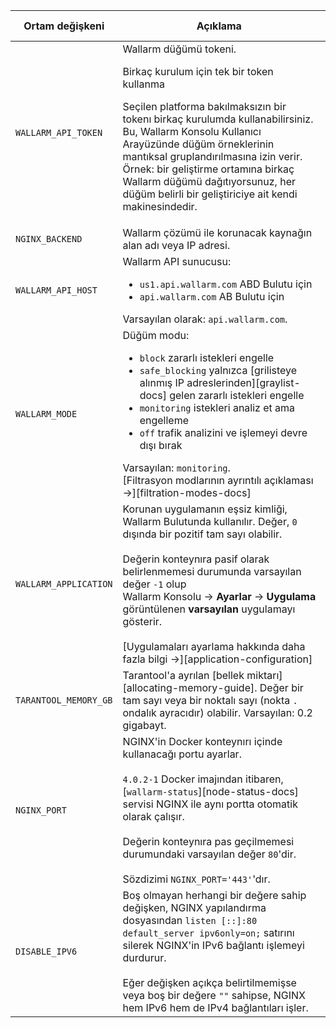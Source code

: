 Ortam değişkeni | Açıklama | Gerekli mi
--- | ---- | ----
`WALLARM_API_TOKEN` | Wallarm düğümü tokeni.<br><div class="admonition info"> <p class="admonition-title">Birkaç kurulum için tek bir token kullanma</p> <p>Seçilen platforma bakılmaksızın bir tokenı birkaç kurulumda kullanabilirsiniz. Bu, Wallarm Konsolu Kullanıcı Arayüzünde düğüm örneklerinin mantıksal gruplandırılmasına izin verir. Örnek: bir geliştirme ortamına birkaç Wallarm düğümü dağıtıyorsunuz, her düğüm belirli bir geliştiriciye ait kendi makinesindedir.</p></div> | Evet
`NGINX_BACKEND` | Wallarm çözümü ile korunacak kaynağın alan adı veya IP adresi. | Evet
`WALLARM_API_HOST` | Wallarm API sunucusu:<ul><li>`us1.api.wallarm.com` ABD Bulutu için</li><li>`api.wallarm.com` AB Bulutu için</li></ul>Varsayılan olarak: `api.wallarm.com`. | Hayır
`WALLARM_MODE` | Düğüm modu:<ul><li>`block` zararlı istekleri engelle</li><li>`safe_blocking` yalnızca [grilisteye alınmış IP adreslerinden][graylist-docs] gelen zararlı istekleri engelle</li><li>`monitoring` istekleri analiz et ama engelleme</li><li>`off` trafik analizini ve işlemeyi devre dışı bırak</li></ul>Varsayılan: `monitoring`.<br>[Filtrasyon modlarının ayrıntılı açıklaması →][filtration-modes-docs] | Hayır
`WALLARM_APPLICATION` | Korunan uygulamanın eşsiz kimliği, Wallarm Bulutunda kullanılır. Değer, `0` dışında bir pozitif tam sayı olabilir.<br><br>Değerin konteynıra pasif olarak belirlenmemesi durumunda varsayılan değer `-1` olup Wallarm Konsolu → **Ayarlar** → **Uygulama** görüntülenen **varsayılan** uygulamayı gösterir.<br><br>[Uygulamaları ayarlama hakkında daha fazla bilgi →][application-configuration] | Hayır
`TARANTOOL_MEMORY_GB` | Tarantool'a ayrılan [bellek miktarı][allocating-memory-guide]. Değer bir tam sayı veya bir noktalı sayı (nokta <code>.</code> ondalık ayracıdır) olabilir. Varsayılan: 0.2 gigabayt. | Hayır
`NGINX_PORT` | NGINX'in Docker konteynırı içinde kullanacağı portu ayarlar.<br><br>`4.0.2-1` Docker imajından itibaren, [`wallarm-status`][node-status-docs] servisi NGINX ile aynı portta otomatik olarak çalışır.<br><br>Değerin konteynıra pas geçilmemesi durumundaki varsayılan değer `80`'dir.<br><br>Sözdizimi `NGINX_PORT='443'`'dır. | Hayır
`DISABLE_IPV6`| Boş olmayan herhangi bir değere sahip değişken, NGINX yapılandırma dosyasından `listen [::]:80 default_server ipv6only=on;` satırını silerek NGINX'in IPv6 bağlantı işlemeyi durdurur.<br><br>Eğer değişken açıkça belirtilmemişse veya boş bir değere `""` sahipse, NGINX hem IPv6 hem de IPv4 bağlantıları işler. | Hayır